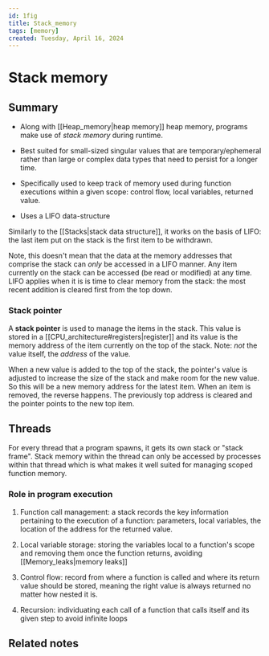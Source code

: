 ```yaml
---
id: 1fig
title: Stack_memory
tags: [memory]
created: Tuesday, April 16, 2024
---
```


# Stack memory

## Summary

- Along with [[Heap_memory|heap memory]] heap memory, programs make use of
  _stack memory_ during runtime.

- Best suited for small-sized singular values that are temporary/ephemeral
  rather than large or complex data types that need to persist for a longer
  time.

- Specifically used to keep track of memory used during function executions
  within a given scope: control flow, local variables, returned value.

- Uses a LIFO data-structure

Similarly to the [[Stacks|stack data structure]], it works on the basis of LIFO:
the last item put on the stack is the first item to be withdrawn.

Note, this doesn't mean that the data at the memory addresses that comprise the
stack can _only_ be accessed in a LIFO manner. Any item currently on the stack
can be accessed (be read or modified) at any time. LIFO applies when it is is
time to clear memory from the stack: the most recent addition is cleared first
from the top down.

### Stack pointer

A **stack pointer** is used to manage the items in the stack. This value is
stored in a [[CPU_architecture#registers|register]] and its value is the memory
address of the item currently on the top of the stack. Note: _not_ the value
itself, the _address_ of the value.

When a new value is added to the top of the stack, the pointer's value is
adjusted to increase the size of the stack and make room for the new value. So
this will be a new memory address for the latest item. When an item is removed,
the reverse happens. The previously top address is cleared and the pointer
points to the new top item.

## Threads

For every thread that a program spawns, it gets its own stack or "stack frame".
Stack memory within the thread can only be accessed by processes within that
thread which is what makes it well suited for managing scoped function memory.

### Role in program execution

1. Function call management: a stack records the key information pertaining to
   the execution of a function: parameters, local variables, the location of the
   address for the returned value.

2. Local variable storage: storing the variables local to a function's scope and
   removing them once the function returns, avoiding
   [[Memory_leaks|memory leaks]]

3. Control flow: record from where a function is called and where its return
   value should be stored, meaning the right value is always returned no matter
   how nested it is.

4. Recursion: individuating each call of a function that calls itself and its
   given step to avoid infinite loops

## Related notes
